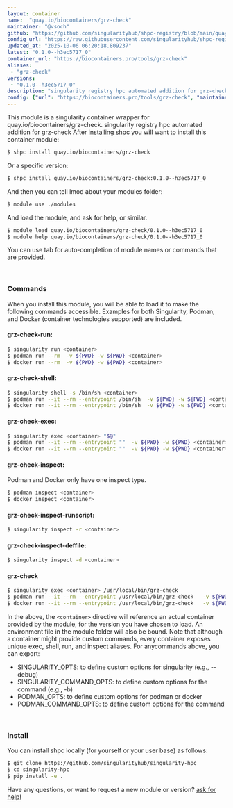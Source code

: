 ```yaml
---
layout: container
name:  "quay.io/biocontainers/grz-check"
maintainer: "@vsoch"
github: "https://github.com/singularityhub/shpc-registry/blob/main/quay.io/biocontainers/grz-check/container.yaml"
config_url: "https://raw.githubusercontent.com/singularityhub/shpc-registry/main/quay.io/biocontainers/grz-check/container.yaml"
updated_at: "2025-10-06 06:20:18.809237"
latest: "0.1.0--h3ec5717_0"
container_url: "https://biocontainers.pro/tools/grz-check"
aliases:
 - "grz-check"
versions:
 - "0.1.0--h3ec5717_0"
description: "singularity registry hpc automated addition for grz-check"
config: {"url": "https://biocontainers.pro/tools/grz-check", "maintainer": "@vsoch", "description": "singularity registry hpc automated addition for grz-check", "latest": {"0.1.0--h3ec5717_0": "sha256:4d4aef0ed678bd15499ed720e0b5c43bc31d316d116ca19ff073b805d684a55b"}, "tags": {"0.1.0--h3ec5717_0": "sha256:4d4aef0ed678bd15499ed720e0b5c43bc31d316d116ca19ff073b805d684a55b"}, "docker": "quay.io/biocontainers/grz-check", "aliases": {"grz-check": "/usr/local/bin/grz-check"}}
---
```


This module is a singularity container wrapper for quay.io/biocontainers/grz-check.
singularity registry hpc automated addition for grz-check
After [installing shpc](#install) you will want to install this container module:


```bash
$ shpc install quay.io/biocontainers/grz-check
```

Or a specific version:

```bash
$ shpc install quay.io/biocontainers/grz-check:0.1.0--h3ec5717_0
```

And then you can tell lmod about your modules folder:

```bash
$ module use ./modules
```

And load the module, and ask for help, or similar.

```bash
$ module load quay.io/biocontainers/grz-check/0.1.0--h3ec5717_0
$ module help quay.io/biocontainers/grz-check/0.1.0--h3ec5717_0
```

You can use tab for auto-completion of module names or commands that are provided.

<br>

### Commands

When you install this module, you will be able to load it to make the following commands accessible.
Examples for both Singularity, Podman, and Docker (container technologies supported) are included.

#### grz-check-run:

```bash
$ singularity run <container>
$ podman run --rm  -v ${PWD} -w ${PWD} <container>
$ docker run --rm  -v ${PWD} -w ${PWD} <container>
```

#### grz-check-shell:

```bash
$ singularity shell -s /bin/sh <container>
$ podman run --it --rm --entrypoint /bin/sh  -v ${PWD} -w ${PWD} <container>
$ docker run --it --rm --entrypoint /bin/sh  -v ${PWD} -w ${PWD} <container>
```

#### grz-check-exec:

```bash
$ singularity exec <container> "$@"
$ podman run --it --rm --entrypoint ""  -v ${PWD} -w ${PWD} <container> "$@"
$ docker run --it --rm --entrypoint ""  -v ${PWD} -w ${PWD} <container> "$@"
```

#### grz-check-inspect:

Podman and Docker only have one inspect type.

```bash
$ podman inspect <container>
$ docker inspect <container>
```

#### grz-check-inspect-runscript:

```bash
$ singularity inspect -r <container>
```

#### grz-check-inspect-deffile:

```bash
$ singularity inspect -d <container>
```


#### grz-check

```bash
$ singularity exec <container> /usr/local/bin/grz-check
$ podman run --it --rm --entrypoint /usr/local/bin/grz-check   -v ${PWD} -w ${PWD} <container> -c " $@"
$ docker run --it --rm --entrypoint /usr/local/bin/grz-check   -v ${PWD} -w ${PWD} <container> -c " $@"
```



In the above, the `<container>` directive will reference an actual container provided
by the module, for the version you have chosen to load. An environment file in the
module folder will also be bound. Note that although a container
might provide custom commands, every container exposes unique exec, shell, run, and
inspect aliases. For anycommands above, you can export:

 - SINGULARITY_OPTS: to define custom options for singularity (e.g., --debug)
 - SINGULARITY_COMMAND_OPTS: to define custom options for the command (e.g., -b)
 - PODMAN_OPTS: to define custom options for podman or docker
 - PODMAN_COMMAND_OPTS: to define custom options for the command

<br>

### Install

You can install shpc locally (for yourself or your user base) as follows:

```bash
$ git clone https://github.com/singularityhub/singularity-hpc
$ cd singularity-hpc
$ pip install -e .
```

Have any questions, or want to request a new module or version? [ask for help!](https://github.com/singularityhub/singularity-hpc/issues)